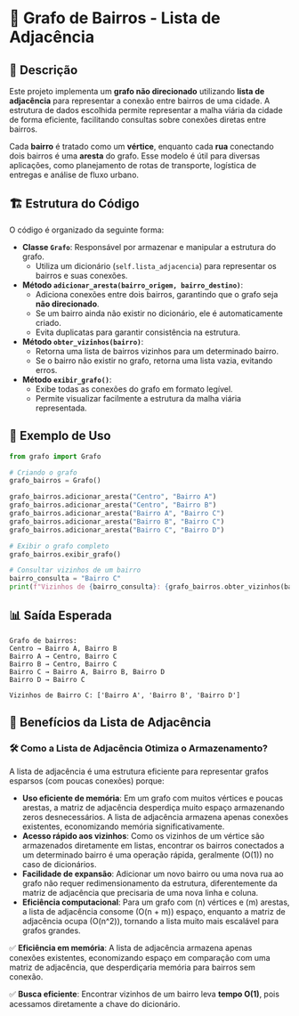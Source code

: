 # 📌 Grafo de Bairros - Lista de Adjacência

## 📖 Descrição
Este projeto implementa um **grafo não direcionado** utilizando **lista de adjacência** para representar a conexão entre bairros de uma cidade. A estrutura de dados escolhida permite representar a malha viária da cidade de forma eficiente, facilitando consultas sobre conexões diretas entre bairros.

Cada **bairro** é tratado como um **vértice**, enquanto cada **rua** conectando dois bairros é uma **aresta** do grafo. Esse modelo é útil para diversas aplicações, como planejamento de rotas de transporte, logística de entregas e análise de fluxo urbano.

## 🏗 Estrutura do Código

O código é organizado da seguinte forma:

- **Classe `Grafo`**: Responsável por armazenar e manipular a estrutura do grafo.
    - Utiliza um dicionário (`self.lista_adjacencia`) para representar os bairros e suas conexões.
- **Método `adicionar_aresta(bairro_origem, bairro_destino)`**:
    - Adiciona conexões entre dois bairros, garantindo que o grafo seja **não direcionado**.
    - Se um bairro ainda não existir no dicionário, ele é automaticamente criado.
    - Evita duplicatas para garantir consistência na estrutura.
- **Método `obter_vizinhos(bairro)`**:
    - Retorna uma lista de bairros vizinhos para um determinado bairro.
    - Se o bairro não existir no grafo, retorna uma lista vazia, evitando erros.
- **Método `exibir_grafo()`**:
    - Exibe todas as conexões do grafo em formato legível.
    - Permite visualizar facilmente a estrutura da malha viária representada.

## 📜 Exemplo de Uso

```python
from grafo import Grafo

# Criando o grafo
grafo_bairros = Grafo()

grafo_bairros.adicionar_aresta("Centro", "Bairro A")
grafo_bairros.adicionar_aresta("Centro", "Bairro B")
grafo_bairros.adicionar_aresta("Bairro A", "Bairro C")
grafo_bairros.adicionar_aresta("Bairro B", "Bairro C")
grafo_bairros.adicionar_aresta("Bairro C", "Bairro D")

# Exibir o grafo completo
grafo_bairros.exibir_grafo()

# Consultar vizinhos de um bairro
bairro_consulta = "Bairro C"
print(f"Vizinhos de {bairro_consulta}: {grafo_bairros.obter_vizinhos(bairro_consulta)}")
```

## 📊 Saída Esperada

```plaintext
Grafo de bairros:
Centro → Bairro A, Bairro B
Bairro A → Centro, Bairro C
Bairro B → Centro, Bairro C
Bairro C → Bairro A, Bairro B, Bairro D
Bairro D → Bairro C

Vizinhos de Bairro C: ['Bairro A', 'Bairro B', 'Bairro D']
```

## 📌 Benefícios da Lista de Adjacência

### 🛠 Como a Lista de Adjacência Otimiza o Armazenamento?
A lista de adjacência é uma estrutura eficiente para representar grafos esparsos (com poucas conexões) porque:

- **Uso eficiente de memória**: Em um grafo com muitos vértices e poucas arestas, a matriz de adjacência desperdiça muito espaço armazenando zeros desnecessários. A lista de adjacência armazena apenas conexões existentes, economizando memória significativamente.
- **Acesso rápido aos vizinhos**: Como os vizinhos de um vértice são armazenados diretamente em listas, encontrar os bairros conectados a um determinado bairro é uma operação rápida, geralmente \(O(1)\) no caso de dicionários.
- **Facilidade de expansão**: Adicionar um novo bairro ou uma nova rua ao grafo não requer redimensionamento da estrutura, diferentemente da matriz de adjacência que precisaria de uma nova linha e coluna.
- **Eficiência computacional**: Para um grafo com \(n\) vértices e \(m\) arestas, a lista de adjacência consome \(O(n + m)\) espaço, enquanto a matriz de adjacência ocupa \(O(n^2)\), tornando a lista muito mais escalável para grafos grandes.



✅ **Eficiência em memória**: A lista de adjacência armazena apenas conexões existentes, economizando espaço em comparação com uma matriz de adjacência, que desperdiçaria memória para bairros sem conexão.

✅ **Busca eficiente**: Encontrar vizinhos de um bairro leva **tempo O(1)**, pois acessamos diretamente a chave do dicionário.


